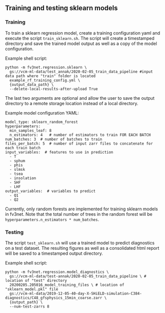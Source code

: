 ## Training and testing sklearn models

### Training
To train a sklearn regression model, create a training configuration yaml and execute
the script `train_sklearn.sh`. The script will create a timestamped directory and save
the trained model output as well as a copy of the model configuration.

Example shell script:
```
python -m fv3net.regression.sklearn \
  gs://vcm-ml-data/test_annak/2020-02-05_train_data_pipeline #input data path where "train" folder is located
  example_rf_training_config.yml \
  {output_data_path} \
  --delete-local-results-after-upload True
```
The last two arguments are optional and allow the user to save the output directory to
a remote storage location instead of a local directory.

Example model configuration YAML:
```
model_type: sklearn_random_forest
hyperparameters:
  min_samples_leaf: 8
  n_estimators: 4   # number of estimators to train FOR EACH BATCH
num_batches: 3  # number of batches to train
files_per_batch: 5  # number of input zarr files to concatenate for each train batch
input_variables:  # features to use in prediction
  - T
  - sphum
  - phis
  - slmsk
  - tsea
  - insolation
  - SHF
  - LHF
output_variables:  # variables to predict
  - Q1
  - Q2

```
Currently, only random forests are implemented for training sklearn models in fv3net.
Note that the total number of trees in the random forest will be
`hyperparameters.n_estimators * num_batches`.


### Testing
The script `test_sklearn.sh` will use a trained model to predict diagnostics on a test
dataset. The resulting figures as well as a consolidated html report will be saved to
a timestamped output directory.

Example shell script:
```
python -m fv3net.regression.model_diagnostics \
  gs://vcm-ml-data/test-annak/2020-02-05_train_data_pipeline \ # location of "test" directory
  20200205.205016_model_training_files \ # location of "sklearn_model.pkl" file
  gs://vcm-ml-data/2019-12-05-40-day-X-SHiELD-simulation-C384-diagnostics/C48_gfsphysics_15min_coarse.zarr \
  {output_path} \
  --num-test-zarrs 8
```
